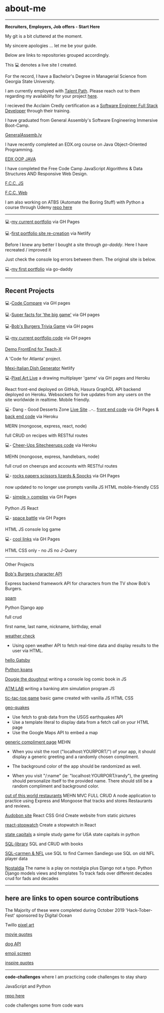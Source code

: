 # about-me

---

**Recruiters, Employers, Job offers _-_ Start Here**

My git is a bit cluttered at the moment.

My sincere apologies ... let me be your guide.

Below are links to repositories grouped accordingly.

This 💻 denotes a live site I created.

For the record, I have a Bachelor's Degree in Managerial Science from Georgia State University.

I am currently employed with [Talent Path](https://talentpath.com/). Please reach out to them regarding my availability for your project [here](https://talentpath.com/hire-work-ready-talent/).

I recieved the Acclaim Credly certification as a [Software Engineer Full Stack Developer](https://www.youracclaim.com/badges/9c5d9183-9052-4d40-bf4e-a278fe072565/linked_in_profile) through their training. 

I have graduated from General Assembly's Software Engineering Immersive Boot-Camp.

[GeneralAssemb.ly](https://profiles.generalassemb.ly/profiles/brian-loveless)

I have recently completed an EDX.org course on Java Object-Oriented Programming.

[EDX OOP JAVA](https://courses.edx.org/certificates/db55972a3dc0475baaccb11f82c02fa2)

I have completed the Free Code Camp JavaScript Algorithms & Data Structures AND Responsive Web Design.

[F.C.C. JS](https://www.freecodecamp.org/certification/fcc834d7277-a991-4083-bda5-6372b69a9f1e/javascript-algorithms-and-data-structures)

[F.C.C. Web](https://www.freecodecamp.org/certification/fcc834d7277-a991-4083-bda5-6372b69a9f1e/responsive-web-design)

I am also working on ATBS (Automate the Boring Stuff) with Python a course through Udemy [repo here](https://github.com/BrianLoveGa/atbs-python)

---

💻*-*[my current portfolio](https://brianlovega.github.io/portfolio-improvements/) via GH Pages

💻*-*[first portfolio site re-creation](https://brianloveless-copy.netlify.com/) via Netlify

Before I knew any better I bought a site through _go-daddy_. Here I have recreated / improved it

Just check the console log errors between them. The original site is below.

💻*-*[my first portfolio](www.brianloveless.com) via go-daddy

---

## Recent Projects

💻*-*[Code Compare](https://brianlovega.github.io/talentPathCapstone) via GH pages

💻*-*[Super facts for 'the big game'](https://brianlovega.github.io/super-fun-facts/) via GH pages

💻*-*[Bob's Burgers Trivia Game](https://brianlovega.github.io//bobs_burgers_trivia/) via GH pages

💻*-*[my current portfolio code](https://github.com/BrianLoveGa/portfolio-improvements) via GH pages

[Demo FrontEnd for Teach-X](https://github.com/BrianLoveGa/TEACH-X_frontend_demo)

A 'Code for Atlanta' project.

[Mexi-Italian Dish Generator](https://jovial-euclid-b4f229.netlify.com/) Netlify

💻*-*[Pixel Art Live](https://brianlovega.github.io/hasura-tutorial/) a drawing multiplayer 'game' via GH pages and Heroku

React front-end deployed on GitHub, Hasura GraphQL API backend deployed on Heroku. Websockets for live updates from any users on the site worldwide in realtime. Mobile friendly.

💻*-* Dang - Good Desserts Zone [Live Site](https://esin87.github.io/) .._-_.. [front end code](https://github.com/esin87/ga-seir-project3-frontend) via GH Pages & [back end code](https://github.com/esin87/ga-seir-project3) via Heroku

MERN (mongoose, express, react, node)

full CRUD on recipes with RESTful routes

💻*-* [Cheer-Ups Site](https://bl-cheer-ups-app.herokuapp.com/cheerUps)[cheerups code](https://github.com/BrianLoveGa/project-2-cheerupApp) via Heroku

MEHN (mongoose, express, handlebars, node)

full crud on cheerups and accounts with RESTful routes

💻*-* [rocks papers scissors lizards & Spocks](https://github.com/BrianLoveGa/game-rock-paper-scissors) via GH Pages

now updated to no longer use prompts
vanilla JS
HTML
mobile-friendly CSS

💻*-* [simple > complex](https://github.com/BrianLoveGa/proj4-simple-over-complex) via GH Pages

Python JS
React

💻*-* [space battle](https://github.com/BrianLoveGa/space-battle-game) via GH Pages

HTML JS
console log game

💻*-* [cool links](https://github.com/BrianLoveGa/cool-LinksPage) via GH Pages

HTML CSS only - no JS no J-Query

---

Other Projects

[Bob's Burgers character API](https://github.com/BrianLoveGa/burgers_json_backend)

Express backend framework API for characters from the TV show Bob's Burgers.

[spam](https://github.com/BrianLoveGa/python_practice_spam)

Python Django app

full crud

first name, last name, nickname, birthday, email

[weather check](https://github.com/BrianLoveGa/weather-vanilla-js)

- Using open weather API to fetch real-time data and display results to the user via HTML.

[hello Gatsby](https://github.com/BrianLoveGa/all-the-fuss-about-gatsby)

[Python koans](https://github.com/BrianLoveGa/python_koans)

[Dougie the doughnut](https://github.com/BrianLoveGa/douggie-the-doughnut-adventure/tree/master/donut_adventure)
writing a console log comic book in JS

[ATM LAB](https://github.com/BrianLoveGa/JS_ATM_LAB/blob/master/src/challenge.js)
writing a banking atm simulation program JS

[tic-tac-toe game](https://github.com/BrianLoveGa/first-tic-tac-toe-game)
basic game created with vanilla JS HTML CSS

[geo-quakes](https://github.com/BrianLoveGa/geoquakes)

- Use fetch to grab data from the USGS earthquakes API
- Use a template literal to display data from a fetch call on your HTML page
- Use the Google Maps API to embed a map

[generic compliment page](https://github.com/BrianLoveGa/compliments-needed-page)
MEHN

- When you visit the root ("localhost:YOURPORT/") of your app, it should display a generic greeting and a randomly chosen compliment.

- The background color of the app should be randomized as well.

- When you visit "/:name" (ie: "localhost:YOURPORT/randy"), the greeting should personalize itself to the provided name. There should still be a random compliment and background color.

[out of this world restaurants](https://github.com/BrianLoveGa/out-of-this-world)
MEHN
MVC
FULL CRUD
A node application to practice using Express and Mongoose that tracks and stores Restaurants and reviews.

[Audobon site](https://github.com/BrianLoveGa/bird-site-recreation-react-grid)
React
CSS Grid
Create website from static pictures

[react-stopwatch](https://github.com/BrianLoveGa/stopwatch-in-react)
Create a stopwatch in React

[state capitals](https://github.com/BrianLoveGa/state-capitals-python)
a simple study game for USA state capitals in python

[SQL-library](https://github.com/BrianLoveGa/sql-library)
SQL and CRUD with books

[SQL-carmen & NFL](https://github.com/BrianLoveGa/oldnfl-sql-lab)
use SQL to find Carmen Sandiego
use SQL on old NFL player data

[Nostaldja](https://github.com/BrianLoveGa/Nostaldja)
The name is a play on nostalgia plus Django not a typo.
Python Django models views and templates
To track fads over different decades
crud for fads and decades

---

## here are links to open source contributions

The Majority of these were completed during October 2019 'Hack-Tober-Fest' sponsored by Digital Ocean

Twillo [pixel art](https://github.com/BrianLoveGa/open-pixel-art)

[movie quotes](https://github.com/BrianLoveGa/popular-movie-quotes)

[dog API](https://github.com/BrianLoveGa/dog-api-images)

[emoji screen](https://github.com/BrianLoveGa/emojiscreen)

[inspire quotes](https://github.com/BrianLoveGa/inspirational-quotes)

---

**code-challenges**
where I am practicing code challenges to stay sharp

JavaScript and Python

[repo here](https://github.com/BrianLoveGa/code_work)

code challenges some from code wars
